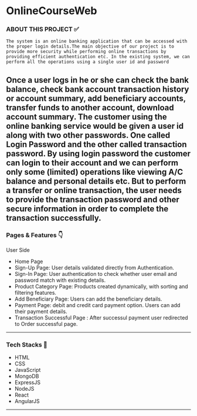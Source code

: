 # OnlineCourseWeb
### ABOUT THIS PROJECT ✅
    The system is an online banking application that can be accessed with the proper login details.The main objective of our project is to provide more security while performing online transactions by providing efficient authentication etc. In the existing system, we can perform all the operations using a single user id and password

Once a user logs in he or she can check the bank balance, check bank account transaction history or account summary, add beneficiary accounts, transfer funds to another account, download account summary. The customer using the online banking service would be given a user id along with two other passwords. One called Login Password and the other called transaction password. By using login password the customer can login to their account and we can perform only some (limited) operations like viewing A/C balance and personal details etc. But to perform a transfer or online transaction, the user needs to provide the transaction password and other secure information in order to complete the transaction successfully.
----------

### Pages & Features 👇

User Side

<ul id="tabbar"> <!-- Tab Links id -->
    <!-- Tab Links Children -->
    <li data-item="tab-one tab-active" data-initial="true">Home Page</li>
    <li data-item="tab-one">Sign-Up Page: User details validated directly from Authentication.</li>
    <li data-item="tab-one">Sign-In Page: User authentication to check whether user email and password match with existing details.</li>
    <li data-item="tab-one">Product Category Page: Products created dynamically, with sorting and filtering features.</li>
    <li data-item="tab-one">Add Beneficiary Page: Users can add the beneficiary details.</li>
    <li data-item="tab-one">Payment Page: debit and credit card payment option. Users can add their payment details.</li>
    <li data-item="tab-one">Transaction Successful Page : After successul payment user redirected to Order successful page.</li>    
</ul>



---------------------

### Tech Stacks 🔧

<ul id="tabbar"> 
    <li data-item="tab-one">HTML</li>
    <li data-item="tab-one">CSS</li>
    <li data-item="tab-one">JavaScript</li>
    <li data-item="tab-one">MongoDB</li>
    <li data-item="tab-one">ExpressJS</li>
    <li data-item="tab-one">NodeJS</li>
    <li data-item="tab-one">React</li>
    <li data-item="tab-one">AngularJS</li>
 </ul>

---------------
    







